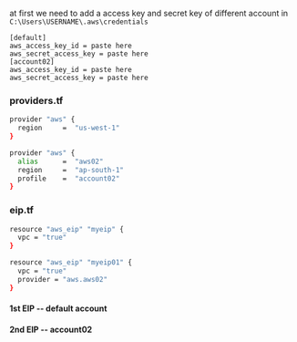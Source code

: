 at first we need to add a access key and secret key of different account in `C:\Users\USERNAME\.aws\credentials`
```
[default]
aws_access_key_id = paste here
aws_secret_access_key = paste here
[account02]
aws_access_key_id = paste here
aws_secret_access_key = paste here
```
### providers.tf
```sh
provider "aws" {
  region     =  "us-west-1"
}

provider "aws" {
  alias      =  "aws02"
  region     =  "ap-south-1"
  profile    =  "account02"
}
```
### eip.tf
```sh
resource "aws_eip" "myeip" {
  vpc = "true"
}

resource "aws_eip" "myeip01" {
  vpc = "true"
  provider = "aws.aws02"
}
```

#### 1st EIP -- default account 
#### 2nd EIP -- account02
